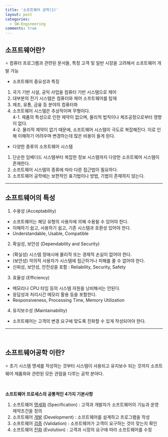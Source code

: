```yaml
---
title: '소프트웨어 공학(1)'
layout: post
categories:
  - SW-Engineering
comments: true
---
```


## 소프트웨어란?

⭐️ 컴퓨터 프로그램과 관련된 문서들, 특정 고객 및 일반 시장을 고려해서 소프트웨어 개발 가능

- 소프트웨어 중요성과 특징

1. 국가 기반 시설, 공익 사업을 컴퓨터 기반 시스템으로 제어
2. 대부분의 전기 시스템은 컴퓨터와 제어 소프트웨어를 탑재
3. 제조, 유통, 금융 등 분야의 컴퓨터화
4. 소프트웨어 시스템은 추상적이며 무형이다. <br>
   4-1. 제품의 특성으로 인한 제약이 없으며, 물리적 법칙이나 제조공정으로부터 영향이 없다. <br>
   4-2. 물리적 제약이 없기 때문에, 소프트웨어 시스템이 극도로 복잡해진다.
   이로 인해 이해하기 어려우며 변경하는데 많은 비용이 들게 된다.
   <Br>

- 다양한 종류의 소프트웨어 시스템

1. 단순한 임베디드 시스템부터 복잡한 정보 시스템까지 다양한 소프트웨어 시스템이 존재한다.
2. 소프트웨어 시스템의 종류에 따라 다른 접근법이 필요하다.
3. 소프트웨어 공학에는 보편적인 표기법이나 방법, 기법이 존재하지 않는다.
   <br>

<hr>

## 소프트웨어의 특성

1. 수용성 (Acceptability)

- 소프트웨어는 해당 유형의 사용자에 의해 수용될 수 있어야 한다.
- 이해하기 쉽고, 사용하기 쉽고, 기존 시스템과 호환성 있어야 한다.
- Understandable, Usable, Compatible

2. 확실성, 보안성 (Dependability and Security)

- (확실성) 시스템 장애시에 물리적 또는 경제적 손실이 없어야 한다.
- (보안성) 악의적 사용자가 시스템에 접근하거나 피해를 줄 수 없어야 한다.
- 신뢰성, 보안성, 안전성을 포함
  : Reliability, Security, Safety

3. 효율성 (Efficiency)

- 메모리나 CPU 타임 등의 시스템 자원을 낭비해서는 안된다.
- 응답성과 처리시간 메모리 활용 등을 포함한다.
- Responsiveness, Processing Time, Memory Utilization

4. 유지보수성 (Maintainability)

- 소프트웨어는 고객의 변경 요구에 맞도록 진화할 수 있게 작성되어야 한다.

<hr>
<br>

## 소프트웨어공학 이란?

⭐️ 초기 시스템 명세를 작성하는 것부터 시스템이 사용되고 유지보수 되는 것까지 소프트웨어 제품화와 관련된 모든 관점을 다루는 공학 분야다.

<Br>

**소프트웨어 프로세스의 공통적인 4가지 기본사항**

1. 소프트웨어 <u>명세화</u> (Specification) : 고객과 개발자가 소프트웨어의 기능과 운영 제약조건을 정의
2. 소프트웨어 <u>개발</u> (Development) : 소프트웨어를 설계하고 프로그램을 작성
3. 소프트웨어 <u>검증</u> (Validation) : 소프트웨어가 고객이 요구하는 것이 맞는지 확인
4. 소프트웨어 <u>진화</u> (Evolution) : 고객과 시장의 요구에 따라 소프트웨어를 수정

<br>

